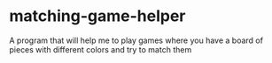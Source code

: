 # matching-game-helper
A program that will help me to play games where you have a board of pieces with different colors and try to match them
